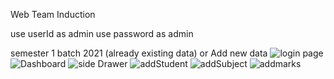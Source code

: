 Web Team Induction

use userId as admin
use password as admin

semester 1 batch 2021
(already existing data)
or 
Add new data
![login page](https://user-images.githubusercontent.com/104431122/226088626-407ca7a0-1470-47a6-8333-1aad015b483f.jpg)
![Dashboard](https://user-images.githubusercontent.com/104431122/226088982-3d9e6c77-8707-4bfc-8b10-8d7900678f83.jpg)
![side Drawer](https://user-images.githubusercontent.com/104431122/226089019-a94505fd-a231-49eb-b5b1-89afb05d5120.jpg)
![addStudent](https://user-images.githubusercontent.com/104431122/226089052-aa204e74-18a8-4179-bebf-c187a586b89d.jpg)
![addSubject](https://user-images.githubusercontent.com/104431122/226089080-ac28b916-8d2a-4d92-b30f-e576d8fe79df.jpg)
![addmarks](https://user-images.githubusercontent.com/104431122/226089088-a3cc76af-06fe-4cbf-b66e-1e770eb541b6.jpg)
